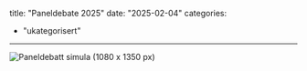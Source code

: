 title: "Paneldebate 2025"
date: "2025-02-04"
categories: 
  - "ukategorisert"
---
![Paneldebatt simula (1080 x 1350 px)](https://github.com/user-attachments/assets/62a5f954-6baa-49f1-a079-3b3aa905d01c)
